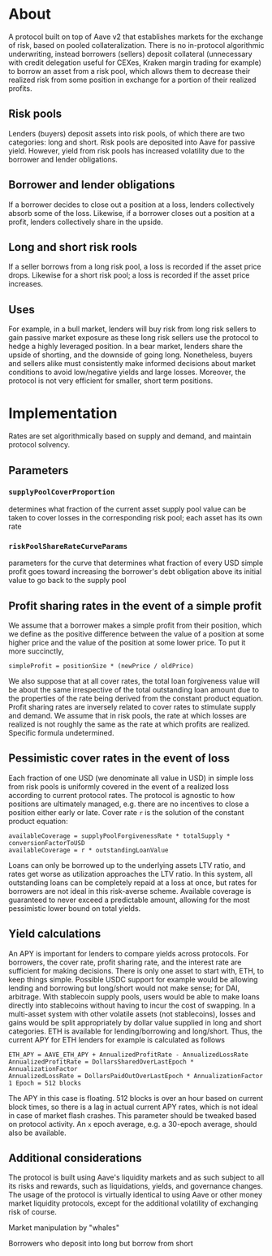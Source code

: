 
# About
A protocol built on top of Aave v2 that establishes markets for the exchange of risk, based on pooled collateralization. There is no in-protocol algorithmic underwriting, instead borrowers (sellers) deposit collateral (unnecessary with credit delegation useful for CEXes, Kraken margin trading for example) to borrow an asset from a risk pool, which allows them to decrease their realized risk from some position in exchange for a portion of their realized profits.

## Risk pools
Lenders (buyers) deposit assets into risk pools, of which there are two categories: long and short. Risk pools are deposited into Aave for passive yield. However, yield from risk pools has increased volatility due to the borrower and lender obligations.

## Borrower and lender obligations
If a borrower decides to close out a position at a loss, lenders collectively absorb some of the loss. Likewise, if a borrower closes out a position at a profit, lenders collectively share in the upside.

## Long and short risk rools
If a seller borrows from a long risk pool, a loss is recorded if the asset price drops. Likewise for a short risk pool; a loss is recorded if the asset price increases.

## Uses
For example, in a bull market, lenders will buy risk from long risk sellers to gain passive market exposure as these long risk sellers use the protocol to hedge a highly leveraged position. In a bear market, lenders share the upside of shorting, and the downside of going long. Nonetheless, buyers and sellers alike must consistently make informed decisions about market conditions to avoid low/negative yields and large losses. Moreover, the protocol is not very efficient for smaller, short term positions.

# Implementation
Rates are set algorithmically based on supply and demand, and maintain protocol solvency.  

## Parameters
### `supplyPoolCoverProportion` 
determines what fraction of the current asset supply pool value can be taken to cover losses in the corresponding risk pool; each asset has its own rate

### `riskPoolShareRateCurveParams`
parameters for the curve that determines what fraction of every USD simple profit goes toward increasing the borrower's debt obligation above its initial value to go back to the supply pool

## Profit sharing rates in the event of a simple profit
We assume that a borrower makes a simple profit from their position, which we define as the positive difference between the value of a position at some higher price and the value of the position at some lower price. To put it more succinctly, 

    simpleProfit = positionSize * (newPrice / oldPrice)

We also suppose that at all cover rates, the total loan forgiveness value will be about the same irrespective of the total outstanding loan amount due to the properties of the rate being derived from the constant product equation. Profit sharing rates are inversely related to cover rates to stimulate supply and demand. We assume that in risk pools, the rate at which losses are realized is not roughly the same as the rate at which profits are realized. Specific formula undetermined. 

## Pessimistic cover rates in the event of loss
Each fraction of one USD (we denominate all value in USD) in simple loss from risk pools is uniformly covered in the event of a realized loss according to current protocol rates. The protocol is agnostic to how positions are ultimately managed, e.g. there are no incentives to close a position either early or late. Cover rate `r` is the solution of the constant product equation: 

    availableCoverage = supplyPoolForgivenessRate * totalSupply * conversionFactorToUSD
    availableCoverage = r * outstandingLoanValue

Loans can only be borrowed up to the underlying assets LTV ratio, and rates get worse as utilization approaches the LTV ratio. In this system, all outstanding loans can be completely repaid at a loss at once, but rates for borrowers are not ideal in this risk-averse scheme. Available coverage is guaranteed to never exceed a predictable amount, allowing for the most pessimistic lower bound on total yields.

## Yield calculations
An APY is important for lenders to compare yields across protocols. For borrowers, the cover rate, profit sharing rate, and the interest rate are sufficient for making decisions. There is only one asset to start with, ETH, to keep things simple. Possible USDC support for example would be allowing lending and borrowing but long/short would not make sense; for DAI, arbitrage. With stablecoin supply pools, users would be able to make loans directly into stablecoins without having to incur the cost of swapping. In a multi-asset system with other volatile assets (not stablecoins), losses and gains would be split appropriately by dollar value supplied in long and short categories. ETH is available for lending/borrowing and long/short. Thus, the current APY for ETH lenders for example is calculated as follows

    ETH_APY = AAVE_ETH_APY + AnnualizedProfitRate - AnnualizedLossRate 
    AnnualizedProfitRate = DollarsSharedOverLastEpoch * AnnualizationFactor
    AnnualizedLossRate = DollarsPaidOutOverLastEpoch * AnnualizationFactor
    1 Epoch = 512 blocks

The APY in this case is floating. 512 blocks is over an hour based on current block times, so there is a lag in actual current APY rates, which is not ideal in case of market flash crashes. This parameter should be tweaked based on protocol activity. An `x` epoch average, e.g. a 30-epoch average, should also be available.    

## Additional considerations
The protocol is built using Aave's liquidity markets and as such subject to all its risks and rewards, such as liquidations, yields, and governance changes. The usage of the protocol is virtually identical to using Aave or other money market liquidity protocols, except for the additional volatility of exchanging risk of course. 

Market manipulation by "whales" 

Borrowers who deposit into long but borrow from short
  

